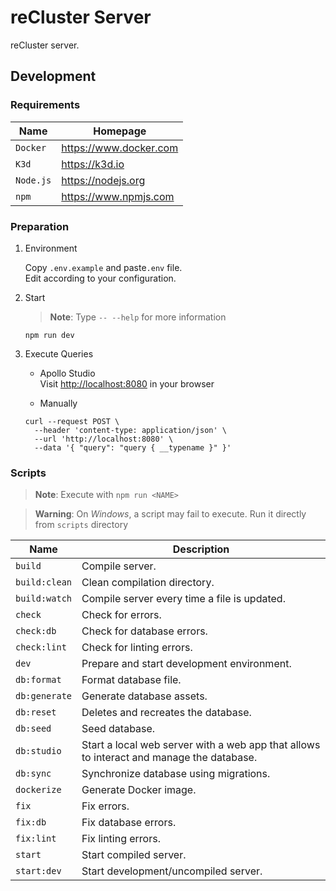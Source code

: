 # reCluster Server

reCluster server.

## Development

### Requirements

| **Name**  | **Homepage**             |
| --------- | ------------------------ |
| `Docker`  | <https://www.docker.com> |
| `K3d`     | <https://k3d.io>         |
| `Node.js` | <https://nodejs.org>     |
| `npm`     | <https://www.npmjs.com>  |

### Preparation

1. Environment

   Copy `.env.example` and paste`.env` file. \
   Edit according to your configuration.

1. Start

   > **Note**: Type `-- --help` for more information

   ```console
   npm run dev
   ```

1. Execute Queries

   - Apollo Studio \
     Visit <http://localhost:8080> in your browser

   - Manually

   ```console
   curl --request POST \
     --header 'content-type: application/json' \
     --url 'http://localhost:8080' \
     --data '{ "query": "query { __typename }" }'
   ```

### Scripts

> **Note**: Execute with `npm run <NAME>`

> **Warning**: On _Windows_, a script may fail to execute. Run it directly from `scripts` directory

| **Name**      | **Description**                                                                          |
| ------------- | ---------------------------------------------------------------------------------------- |
| `build`       | Compile server.                                                                          |
| `build:clean` | Clean compilation directory.                                                             |
| `build:watch` | Compile server every time a file is updated.                                             |
| `check`       | Check for errors.                                                                        |
| `check:db`    | Check for database errors.                                                               |
| `check:lint`  | Check for linting errors.                                                                |
| `dev`         | Prepare and start development environment.                                               |
| `db:format`   | Format database file.                                                                    |
| `db:generate` | Generate database assets.                                                                |
| `db:reset`    | Deletes and recreates the database.                                                      |
| `db:seed`     | Seed database.                                                                           |
| `db:studio`   | Start a local web server with a web app that allows to interact and manage the database. |
| `db:sync`     | Synchronize database using migrations.                                                   |
| `dockerize`   | Generate Docker image.                                                                   |
| `fix`         | Fix errors.                                                                              |
| `fix:db`      | Fix database errors.                                                                     |
| `fix:lint`    | Fix linting errors.                                                                      |
| `start`       | Start compiled server.                                                                   |
| `start:dev`   | Start development/uncompiled server.                                                     |
